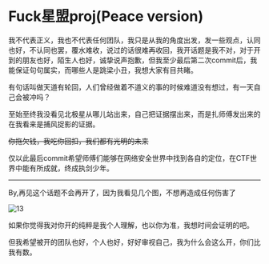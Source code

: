 # Fuck星盟proj(Peace version)

我不代表正义，我也不代表任何团队，我只是从我的角度出发，发一些观点，认同也好，不认同也罢，覆水难收，说过的话很难再收回，我开话题是我不对，对于开到的朋友也好，陌生人也好，诚挚说声抱歉，但我至少最后第二次commit后，我能保证句句属实，而哪些人是跳梁小丑，我想大家有目共睹。

有句话叫做天道有轮回，人们曾经做着不道义的事的时候难道没有想过，有一天自己会被冲吗？

至始至终我没看见北极星从哪儿站出来，自己把证据摆出来，而是扎师傅发出来的在我看来是捕风捉影的证据。

~~你拖欠钱，我吃你回扣，我们都有光明的未来~~

仅以此最后commit希望师傅们能够在网络安全世界中找到各自的定位，在CTF世界中能有所成就，终成执剑少年。

------------------------------------------------------------------------------------------

By,再见这个话题不会再开了，因为我看见几个图，不想再造成任何伤害了

![13](https://user-images.githubusercontent.com/81287232/112325539-be6f4380-8cee-11eb-98ba-ff6578bf3adb.jpg)

如果你觉得我对你开的纯粹是我个人理解，也以你为准，我想时间会证明的吧。

但我希望被开的团队也好，个人也好，好好审视自己，我为什么会这么开，你们比我有数。
